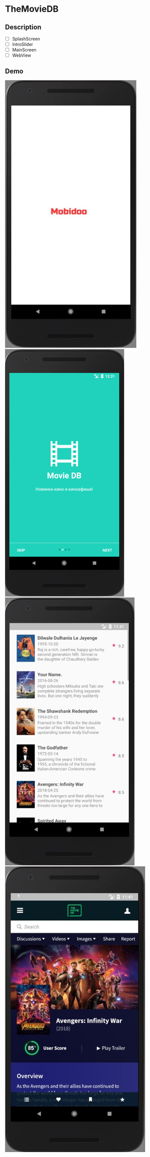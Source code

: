 # TheMovieDB

## Description
- [ ] SplashScreen
- [ ] IntroSlider
- [ ] MainScreen
- [ ] WebView

## Demo
![SplashScreen](https://github.com/deeamtee/IntroSlider/blob/master/1.jpg)![IntroSlider](https://github.com/deeamtee/IntroSlider/blob/master/2.png)![MainScreen](https://github.com/deeamtee/IntroSlider/blob/master/3.jpg)![WebView](https://github.com/deeamtee/IntroSlider/blob/master/4.jpg)
